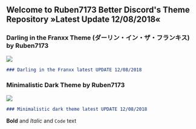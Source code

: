 ## Welcome to Ruben7173 Better Discord's Theme Repository »Latest Update 12/08/2018«


### Darling in the Franxx Theme (ダーリン・イン・ザ・フランキス) by Ruben7173
<a href="http://www.google.com"><img src="https://i.imgur.com/gpODc3b.jpg"/></a>
```markdown
### Darling in the Franxx latest UPDATE 12/08/2018
```



### Minimalistic Dark Theme by Ruben7173
<a href="http://www.google.com"><img src="https://i.imgur.com/eHzACMg.png"/></a>
```markdown
### Minimalistic dark theme latest UPDATE 12/08/2018
```
**Bold** and _Italic_ and `Code` text
